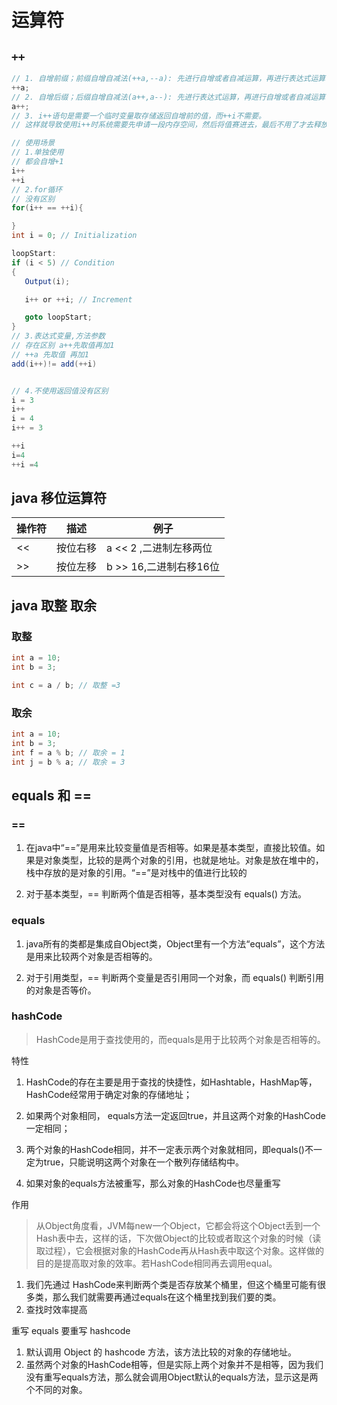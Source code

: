 # 运算符

## `++`

```java
// 1. 自增前缀；前缀自增自减法(++a,--a): 先进行自增或者自减运算，再进行表达式运算
++a;
// 2. 自增后缀；后缀自增自减法(a++,a--): 先进行表达式运算，再进行自增或者自减运算 实例
a++;
// 3. i++语句是需要一个临时变量取存储返回自增前的值，而++i不需要。
// 这样就导致使用i++时系统需要先申请一段内存空间，然后将值赛进去，最后不用了才去释放

// 使用场景
// 1.单独使用
// 都会自增+1
i++
++i
// 2.for循环
// 没有区别
for(i++ == ++i){

}
int i = 0; // Initialization

loopStart:
if (i < 5) // Condition
{
   Output(i);

   i++ or ++i; // Increment

   goto loopStart;
}
// 3.表达式变量,方法参数
// 存在区别 a++先取值再加1
// ++a 先取值 再加1
add(i++)!= add(++i)


// 4.不使用返回值没有区别
i = 3
i++
i = 4
i++ = 3

++i
i=4
++i =4
```

## java 移位运算符

操作符 | 描述 | 例子
---|---|---
<< | 按位右移 | a << 2 ,二进制左移两位
>> | 按位左移 | b >> 16,二进制右移16位


## java 取整 取余

### 取整

```java
int a = 10;
int b = 3;

int c = a / b; // 取整 =3

```

### 取余

```java
int a = 10;
int b = 3;
int f = a % b; // 取余 = 1
int j = b % a; // 取余 = 3
```

## equals 和 ==

### ==

1. 在java中“==”是用来比较变量值是否相等。如果是基本类型，直接比较值。如果是对象类型，比较的是两个对象的引用，也就是地址。对象是放在堆中的，栈中存放的是对象的引用。“==”是对栈中的值进行比较的

2. 对于基本类型，== 判断两个值是否相等，基本类型没有 equals() 方法。

### equals

1. java所有的类都是集成自Object类，Object里有一个方法“equals”，这个方法是用来比较两个对象是否相等的。

2. 对于引用类型，== 判断两个变量是否引用同一个对象，而 equals() 判断引用的对象是否等价。

### hashCode

> HashCode是用于查找使用的，而equals是用于比较两个对象是否相等的。

特性

1. HashCode的存在主要是用于查找的快捷性，如Hashtable，HashMap等，HashCode经常用于确定对象的存储地址；

2. 如果两个对象相同， equals方法一定返回true，并且这两个对象的HashCode一定相同；

3. 两个对象的HashCode相同，并不一定表示两个对象就相同，即equals()不一定为true，只能说明这两个对象在一个散列存储结构中。

4. 如果对象的equals方法被重写，那么对象的HashCode也尽量重写

作用

> 从Object角度看，JVM每new一个Object，它都会将这个Object丢到一个Hash表中去，这样的话，下次做Object的比较或者取这个对象的时候（读取过程），它会根据对象的HashCode再从Hash表中取这个对象。这样做的目的是提高取对象的效率。若HashCode相同再去调用equal。

1. 我们先通过 HashCode来判断两个类是否存放某个桶里，但这个桶里可能有很多类，那么我们就需要再通过equals在这个桶里找到我们要的类。 
2. 查找时效率提高

重写 equals 要重写 hashcode

1. 默认调用 Object 的 hashcode 方法，该方法比较的对象的存储地址。
2. 虽然两个对象的HashCode相等，但是实际上两个对象并不是相等，因为我们没有重写equals方法，那么就会调用Object默认的equals方法，显示这是两个不同的对象。



